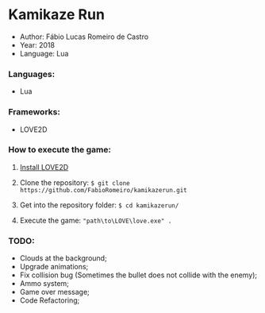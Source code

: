 # Kamikaze Run
- Author: Fábio Lucas Romeiro de Castro
- Year: 2018
- Language: Lua

### Languages:
- Lua

### Frameworks:
- LOVE2D

### How to execute the game:
1. [Install LOVE2D](https://love2d.org/)

2. Clone the repository:
`$ git clone https://github.com/FabioRomeiro/kamikazerun.git`

3. Get into the repository folder:
`$ cd kamikazerun/`

4. Execute the game:
`"path\to\LOVE\love.exe" .`

### TODO:
- Clouds at the background;
- Upgrade animations;
- Fix collision bug (Sometimes the bullet does not collide with the enemy);
- Ammo system;
- Game over message;
- Code Refactoring;
